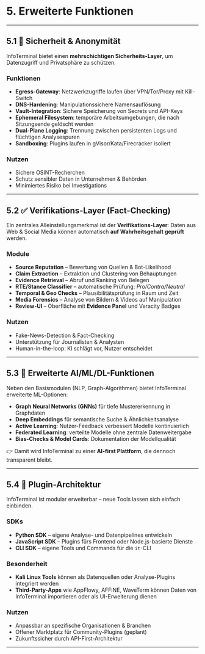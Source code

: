 # 5. Erweiterte Funktionen

---

## 5.1 🔐 Sicherheit & Anonymität

InfoTerminal bietet einen **mehrschichtigen Sicherheits-Layer**, um Datenzugriff und Privatsphäre zu schützen.

### Funktionen

- **Egress-Gateway**: Netzwerkzugriffe laufen über VPN/Tor/Proxy mit Kill-Switch
- **DNS-Hardening**: Manipulationssichere Namensauflösung
- **Vault-Integration**: Sichere Speicherung von Secrets und API-Keys
- **Ephemeral Filesystem**: temporäre Arbeitsumgebungen, die nach Sitzungsende gelöscht werden
- **Dual-Plane Logging**: Trennung zwischen persistenten Logs und flüchtigen Analysespuren
- **Sandboxing**: Plugins laufen in gVisor/Kata/Firecracker isoliert

### Nutzen

- Sichere OSINT-Recherchen
- Schutz sensibler Daten in Unternehmen & Behörden
- Minimiertes Risiko bei Investigations

---

## 5.2 ✅ Verifikations-Layer (Fact-Checking)

Ein zentrales Alleinstellungsmerkmal ist der **Verifikations-Layer**:
Daten aus Web & Social Media können automatisch **auf Wahrheitsgehalt geprüft** werden.

### Module

- **Source Reputation** – Bewertung von Quellen & Bot-Likelihood
- **Claim Extraction** – Extraktion und Clustering von Behauptungen
- **Evidence Retrieval** – Abruf und Ranking von Belegen
- **RTE/Stance Classifier** – automatische Prüfung: _Pro/Contra/Neutral_
- **Temporal & Geo Checks** – Plausibilitätsprüfung in Raum und Zeit
- **Media Forensics** – Analyse von Bildern & Videos auf Manipulation
- **Review-UI** – Oberfläche mit **Evidence Panel** und Veracity Badges

### Nutzen

- Fake-News-Detection & Fact-Checking
- Unterstützung für Journalisten & Analysten
- Human-in-the-loop: KI schlägt vor, Nutzer entscheidet

---

## 5.3 🧠 Erweiterte AI/ML/DL-Funktionen

Neben den Basismodulen (NLP, Graph-Algorithmen) bietet InfoTerminal erweiterte ML-Optionen:

- **Graph Neural Networks (GNNs)** für tiefe Mustererkennung in Graphdaten
- **Deep Embeddings** für semantische Suche & Ähnlichkeitsanalyse
- **Active Learning**: Nutzer-Feedback verbessert Modelle kontinuierlich
- **Federated Learning**: verteilte Modelle ohne zentrale Datenweitergabe
- **Bias-Checks & Model Cards**: Dokumentation der Modellqualität

👉 Damit wird InfoTerminal zu einer **AI-first Plattform**, die dennoch transparent bleibt.

---

## 5.4 🧩 Plugin-Architektur

InfoTerminal ist modular erweiterbar – neue Tools lassen sich einfach einbinden.

### SDKs

- **Python SDK** – eigene Analyse- und Datenpipelines entwickeln
- **JavaScript SDK** – Plugins fürs Frontend oder Node.js-basierte Dienste
- **CLI SDK** – eigene Tools und Commands für die `it`-CLI

### Besonderheit

- **Kali Linux Tools** können als Datenquellen oder Analyse-Plugins integriert werden
- **Third-Party-Apps** wie AppFlowy, AFFiNE, WaveTerm können Daten von InfoTerminal importieren oder als UI-Erweiterung dienen

### Nutzen

- Anpassbar an spezifische Organisationen & Branchen
- Offener Marktplatz für Community-Plugins (geplant)
- Zukunftssicher durch API-First-Architektur

---
